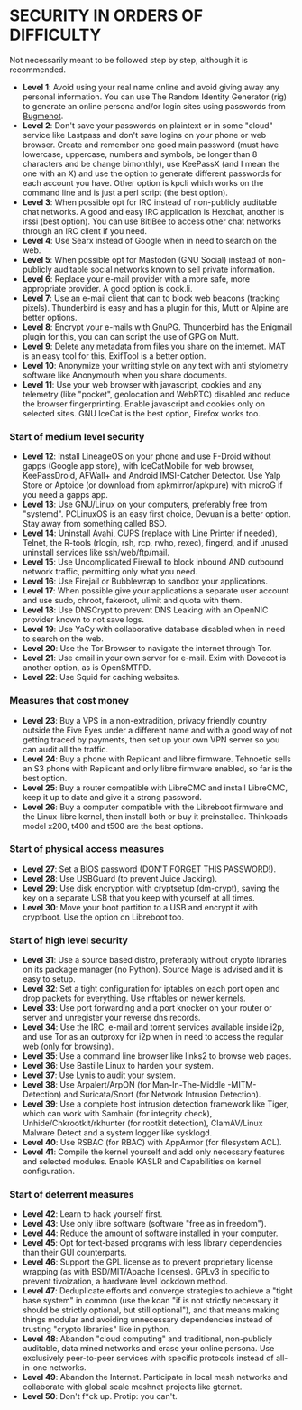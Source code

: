 # SECURITY IN ORDERS OF DIFFICULTY

Not necessarily meant to be followed step by step, although it is recommended.

* __Level 1__: Avoid using your real name online and avoid giving away any personal information. You can use The Random Identity Generator (rig) to generate an online persona and/or login sites using passwords from [Bugmenot](bugmenot.com).
* __Level 2__: Don't save your passwords on plaintext or in some "cloud" service like Lastpass and don't save logins on your phone or web browser. Create and remember one good main password (must have lowercase, uppercase, numbers and symbols, be longer than 8 characters and be change bimonthly), use KeePassX (and I mean the one with an X) and use the option to generate different passwords for each account you have. Other option is kpcli which works on the command line and is just a perl script (the best option).
* __Level 3__: When possible opt for IRC instead of non-publicly auditable chat networks. A good and easy IRC application is Hexchat, another is irssi (best option). You can use BitlBee to access other chat networks through an IRC client if you need.
* __Level 4__: Use Searx instead of Google when in need to search on the web.
* __Level 5__: When possible opt for Mastodon (GNU Social) instead of non-publicly auditable social networks known to sell private information.
* __Level 6__: Replace your e-mail provider with a more safe, more appropriate provider. A good option is cock.li.
* __Level 7__: Use an e-mail client that can to block web beacons (tracking pixels). Thunderbird is easy and has a plugin for this, Mutt or Alpine are better options.
* __Level 8__: Encrypt your e-mails with GnuPG. Thunderbird has the Enigmail plugin for this, you can can script the use of GPG on Mutt.
* __Level 9__: Delete any metadata from files you share on the internet. MAT is an easy tool for this, ExifTool is a better option.
* __Level 10__: Anonymize your writting style on any text with anti stylometry software like Anonymouth when you share documents.
* __Level 11__: Use your web browser with javascript, cookies and any telemetry (like "pocket", geolocation and WebRTC) disabled and reduce the browser fingerprinting. Enable javascript and cookies only on selected sites. GNU IceCat is the best option, Firefox works too.

### Start of medium level security

* __Level 12__: Install LineageOS on your phone and use F-Droid without gapps (Google app store), with IceCatMobile for web browser, KeePassDroid, AFWall+ and Android IMSI-Catcher Detector. Use Yalp Store or Aptoide (or download from apkmirror/apkpure) with microG if you need a gapps app.
* __Level 13__: Use GNU/Linux on your computers, preferably free from "systemd". PCLinuxOS is an easy first choice, Devuan is a better option. Stay away from something called BSD.
* __Level 14__: Uninstall Avahi, CUPS (replace with Line Printer if needed), Telnet, the R-tools (rlogin, rsh, rcp, rwho, rexec), fingerd, and if unused uninstall services like ssh/web/ftp/mail.
* __Level 15__: Use Uncomplicated Firewall to block inbound AND outbound network traffic, permitting only what you need.
* __Level 16__: Use Firejail or Bubblewrap to sandbox your applications.
* __Level 17__: When possible give your applications a separate user account and use sudo, chroot, fakeroot, ulimit and quota with them.
* __Level 18__: Use DNSCrypt to prevent DNS Leaking with an OpenNIC provider known to not save logs.
* __Level 19__: Use YaCy with collaborative database disabled when in need to search on the web.
* __Level 20__: Use the Tor Browser to navigate the internet through Tor.
* __Level 21__: Use cmail in your own server for e-mail. Exim with Dovecot is another option, as is OpenSMTPD.
* __Level 22__: Use Squid for caching websites.

### Measures that cost money

* __Level 23__: Buy a VPS in a non-extradition, privacy friendly country outside the Five Eyes under a different name and with a good way of not getting traced by payments, then set up your own VPN server so you can audit all the traffic.
* __Level 24__: Buy a phone with Replicant and libre firmware. Tehnoetic sells an S3 phone with Replicant and only libre firmware enabled, so far is the best option.
* __Level 25__: Buy a router compatible with LibreCMC and install LibreCMC, keep it up to date and give it a strong password.
* __Level 26__: Buy a computer compatible with the Libreboot firmware and the Linux-libre kernel, then install both or buy it preinstalled. Thinkpads model x200, t400 and t500 are the best options.

### Start of physical access measures

* __Level 27__: Set a BIOS password (DON'T FORGET THIS PASSWORD!).
* __Level 28__: Use USBGuard (to prevent Juice Jacking).
* __Level 29__: Use disk encryption with cryptsetup (dm-crypt), saving the key on a separate USB that you keep with yourself at all times.
* __Level 30__: Move your boot partition to a USB and encrypt it with cryptboot. Use the option on Libreboot too.

### Start of high level security

* __Level 31__: Use a source based distro, preferably without crypto libraries on its package manager (no Python). Source Mage is advised and it is easy to setup.
* __Level 32__: Set a tight configuration for iptables on each port open and drop packets for everything. Use nftables on newer kernels.
* __Level 33__: Use port forwarding and a port knocker on your router or server and unregister your reverse dns records.
* __Level 34__: Use the IRC, e-mail and torrent services available inside i2p, and use Tor as an outproxy for i2p when in need to access the regular web (only for browsing).
* __Level 35__: Use a command line browser like links2 to browse web pages.
* __Level 36__: Use Bastille Linux to harden your system.
* __Level 37__: Use Lynis to audit your system.
* __Level 38__: Use Arpalert/ArpON (for Man-In-The-Middle -MITM- Detection) and Suricata/Snort (for Network Intrusion Detection).
* __Level 39__: Use a complete host intrusion detection framework like Tiger, which can work with Samhain (for integrity check), Unhide/Chkrootkit/rkhunter (for rootkit detection), ClamAV/Linux Malware Detect and a system logger like sysklogd.
* __Level 40__: Use RSBAC (for RBAC) with AppArmor (for filesystem ACL).
* __Level 41__: Compile the kernel yourself and add only necessary features and selected modules. Enable KASLR and Capabilities on kernel configuration.

### Start of deterrent measures

* __Level 42__: Learn to hack yourself first.
* __Level 43__: Use only libre software (software "free as in freedom").
* __Level 44__: Reduce the amount of software installed in your computer.
* __Level 45__: Opt for text-based programs with less library dependencies than their GUI counterparts.
* __Level 46__: Support the GPL license as to prevent proprietary license wrapping (as with BSD/MIT/Apache licenses). GPLv3 in specific to prevent tivoization, a hardware level lockdown method.
* __Level 47__: Deduplicate efforts and converge strategies to achieve a "tight base system" in common (use the koan "if is not strictly necessary it should be strictly optional, but still optional"), and that means making things modular and avoiding unnecessary dependencies instead of trusting "crypto libraries" like in python.
* __Level 48__: Abandon "cloud computing" and traditional, non-publicly auditable, data mined networks and erase your online persona. Use exclusively peer-to-peer services with specific protocols instead of all-in-one networks.
* __Level 49__: Abandon the Internet. Participate in local mesh networks and collaborate with global scale meshnet projects like gternet.
* __Level 50__: Don't f\*ck up. Protip: you can't.
